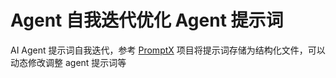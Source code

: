 # Agent 自我迭代优化 Agent 提示词

AI Agent 提示词自我迭代，参考 [PromptX](https://github.com/Deepractice/PromptX) 项目将提示词存储为结构化文件，可以动态修改调整 agent 提示词等